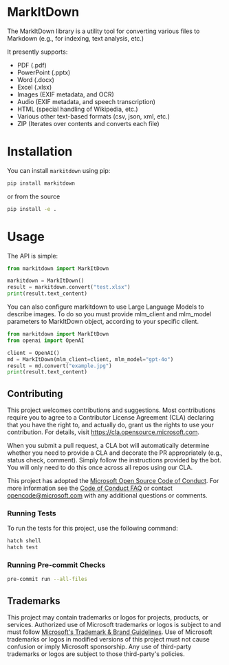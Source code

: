 # MarkItDown

The MarkItDown library is a utility tool for converting various files to Markdown (e.g., for indexing, text analysis, etc.)

It presently supports:

- PDF (.pdf)
- PowerPoint (.pptx)
- Word (.docx)
- Excel (.xlsx)
- Images (EXIF metadata, and OCR)
- Audio (EXIF metadata, and speech transcription)
- HTML (special handling of Wikipedia, etc.)
- Various other text-based formats (csv, json, xml, etc.)
- ZIP (Iterates over contents and converts each file)

# Installation

You can install `markitdown` using pip:

```python
pip install markitdown
```

or from the source

```sh
pip install -e .
```


# Usage
The API is simple:

```python
from markitdown import MarkItDown

markitdown = MarkItDown()
result = markitdown.convert("test.xlsx")
print(result.text_content)
```

You can also configure markitdown to use Large Language Models to describe images. To do so you must provide mlm_client and mlm_model parameters to MarkItDown object, according to your specific client.

```python
from markitdown import MarkItDown
from openai import OpenAI

client = OpenAI()
md = MarkItDown(mlm_client=client, mlm_model="gpt-4o")
result = md.convert("example.jpg")
print(result.text_content)
```

## Contributing

This project welcomes contributions and suggestions.  Most contributions require you to agree to a
Contributor License Agreement (CLA) declaring that you have the right to, and actually do, grant us
the rights to use your contribution. For details, visit https://cla.opensource.microsoft.com.

When you submit a pull request, a CLA bot will automatically determine whether you need to provide
a CLA and decorate the PR appropriately (e.g., status check, comment). Simply follow the instructions
provided by the bot. You will only need to do this once across all repos using our CLA.

This project has adopted the [Microsoft Open Source Code of Conduct](https://opensource.microsoft.com/codeofconduct/).
For more information see the [Code of Conduct FAQ](https://opensource.microsoft.com/codeofconduct/faq/) or
contact [opencode@microsoft.com](mailto:opencode@microsoft.com) with any additional questions or comments.

### Running Tests

To run the tests for this project, use the following command:

```sh
hatch shell
hatch test
```

### Running Pre-commit Checks

```sh
pre-commit run --all-files
```

## Trademarks

This project may contain trademarks or logos for projects, products, or services. Authorized use of Microsoft 
trademarks or logos is subject to and must follow 
[Microsoft's Trademark & Brand Guidelines](https://www.microsoft.com/en-us/legal/intellectualproperty/trademarks/usage/general).
Use of Microsoft trademarks or logos in modified versions of this project must not cause confusion or imply Microsoft sponsorship.
Any use of third-party trademarks or logos are subject to those third-party's policies.
